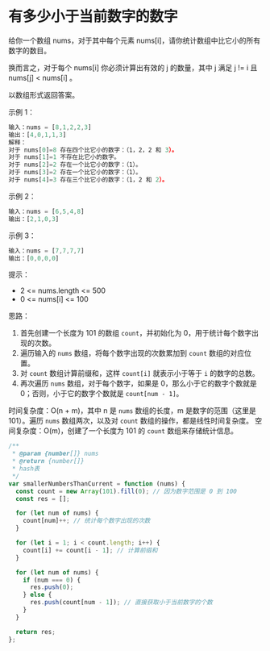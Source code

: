 # 有多少小于当前数字的数字

给你一个数组 nums，对于其中每个元素 nums[i]，请你统计数组中比它小的所有数字的数目。

换而言之，对于每个 nums[i] 你必须计算出有效的 j 的数量，其中 j 满足 j != i 且 nums[j] < nums[i] 。

以数组形式返回答案。

示例 1：

```javascript
输入：nums = [8,1,2,2,3]
输出：[4,0,1,1,3]
解释：
对于 nums[0]=8 存在四个比它小的数字：（1，2，2 和 3）。
对于 nums[1]=1 不存在比它小的数字。
对于 nums[2]=2 存在一个比它小的数字：（1）。
对于 nums[3]=2 存在一个比它小的数字：（1）。
对于 nums[4]=3 存在三个比它小的数字：（1，2 和 2）。
```

示例 2：

```javascript
输入：nums = [6,5,4,8]
输出：[2,1,0,3]
```

示例 3：

```javascript
输入：nums = [7,7,7,7]
输出：[0,0,0,0]
```

提示：

- 2 <= nums.length <= 500
- 0 <= nums[i] <= 100

思路：

1. 首先创建一个长度为 101 的数组 `count`，并初始化为 0，用于统计每个数字出现的次数。
2. 遍历输入的 `nums` 数组，将每个数字出现的次数累加到 `count` 数组的对应位置。
3. 对 `count` 数组计算前缀和，这样 `count[i]` 就表示小于等于 `i` 的数字的总数。
4. 再次遍历 `nums` 数组，对于每个数字，如果是 0，那么小于它的数字个数就是 0；否则，小于它的数字个数就是 `count[num - 1]`。

时间复杂度：O(n + m)，其中 n 是 `nums` 数组的长度，m 是数字的范围（这里是 101）。遍历 `nums` 数组两次，以及对 `count` 数组的操作，都是线性时间复杂度。
空间复杂度：O(m)，创建了一个长度为 101 的 `count` 数组来存储统计信息。

```javascript
/**
 * @param {number[]} nums
 * @return {number[]}
 * hash表
 */
var smallerNumbersThanCurrent = function (nums) {
  const count = new Array(101).fill(0); // 因为数字范围是 0 到 100
  const res = [];

  for (let num of nums) {
    count[num]++; // 统计每个数字出现的次数
  }

  for (let i = 1; i < count.length; i++) {
    count[i] += count[i - 1]; // 计算前缀和
  }

  for (let num of nums) {
    if (num === 0) {
      res.push(0);
    } else {
      res.push(count[num - 1]); // 直接获取小于当前数字的个数
    }
  }

  return res;
};
```
